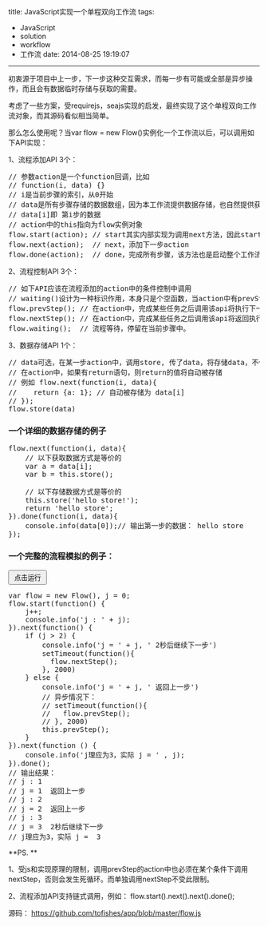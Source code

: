 title: JavaScript实现一个单程双向工作流
tags:
  - JavaScript
  - solution
  - workflow
  - 工作流
date: 2014-08-25 19:19:07
---

初衷源于项目中上一步，下一步这种交互需求，而每一步有可能或全部是异步操作，而且会有数据临时存储与获取的需要。

考虑了一些方案，受requirejs，seajs实现的启发，最终实现了这个单程双向工作流对象，而其源码看似相当简单。

那么怎么使用呢？当var flow = new Flow()实例化一个工作流以后，可以调用如下API实现：

1、流程添加API 3个：

<pre>
// 参数action是一个function回调，比如
// function(i, data) {}
// i是当前步骤的索引，从0开始
// data是所有步骤存储的数据数组，因为本工作流提供数据存储，也自然提供获取
// data[i]即 第i步的数据
// action中的this指向为flow实例对象
flow.start(action); // start其实内部实现为调用next方法，因此start等同于next，其存在价值大概是为了语义
flow.next(action);  // next，添加下一步action
flow.done(action);  // done，完成所有步骤，该方法也是启动整个工作流的必须方法，也必须是最后调用。
</pre>

<span id="more-1203"></span>

2、流程控制API 3个：

<pre>
// 如下API应该在流程添加的action中的条件控制中调用
// waiting()设计为一种标识作用，本身只是个空函数，当action中有prevStep, nextStep的方法调用时，该方法就不需要调用。
flow.prevStep(); // 在action中，完成某些任务之后调用该api将执行下一步action
flow.nextStep(); // 在action中，完成某些任务之后调用该api将返回执行上一步action
flow.waiting();  // 流程等待，停留在当前步骤中。
</pre>

3、数据存储API 1个：

<pre>
// data可选，在某一步action中，调用store, 传了data，将存储data，不传则为获取该步骤的data
// 在action中，如果有return语句，则return的值将自动被存储
// 例如 flow.next(function(i, data){
//    return {a: 1}; // 自动被存储为 data[i]
// });
flow.store(data)
</pre>

### 一个详细的数据存储的例子

<pre>
flow.next(function(i, data){
    // 以下获取数据方式是等价的
    var a = data[i];
    var b = this.store();

    // 以下存储数据方式是等价的
    this.store('hello store!');
    return 'hello store';
}).done(function(i, data){
    console.info(data[0]);// 输出第一步的数据： hello store
});
</pre>

### 一个完整的流程模拟的例子：

<button id="run-flow-js" style="padding: 3px 10px">点击运行</button>

<div id="run-flow-js-result"></div>
<pre>
var flow = new Flow(), j = 0;
flow.start(function() {
    j++;
    console.info('j : ' + j);
}).next(function() {
    if (j > 2) {
        console.info('j = ' + j, ' 2秒后继续下一步')
        setTimeout(function(){
          flow.nextStep();
        }, 2000)
    } else {
        console.info('j = ' + j, ' 返回上一步')
        // 异步情况下：
        // setTimeout(function(){
        //   flow.prevStep();
        // }, 2000)
        this.prevStep();
    }
}).next(function () {
    console.info('j理应为3，实际 j = ' , j);
}).done();
// 输出结果：
// j : 1
// j = 1  返回上一步
// j : 2
// j = 2  返回上一步
// j : 3
// j = 3  2秒后继续下一步
// j理应为3，实际 j =  3
</pre>

**PS. **

1、受js和实现原理的限制，调用prevStep的action中也必须在某个条件下调用nextStep，否则会发生死循环。而单独调用nextStep不受此限制。

2、流程添加API支持链式调用，例如： flow.start().next().next().done();

源码： https://github.com/tofishes/app/blob/master/flow.js